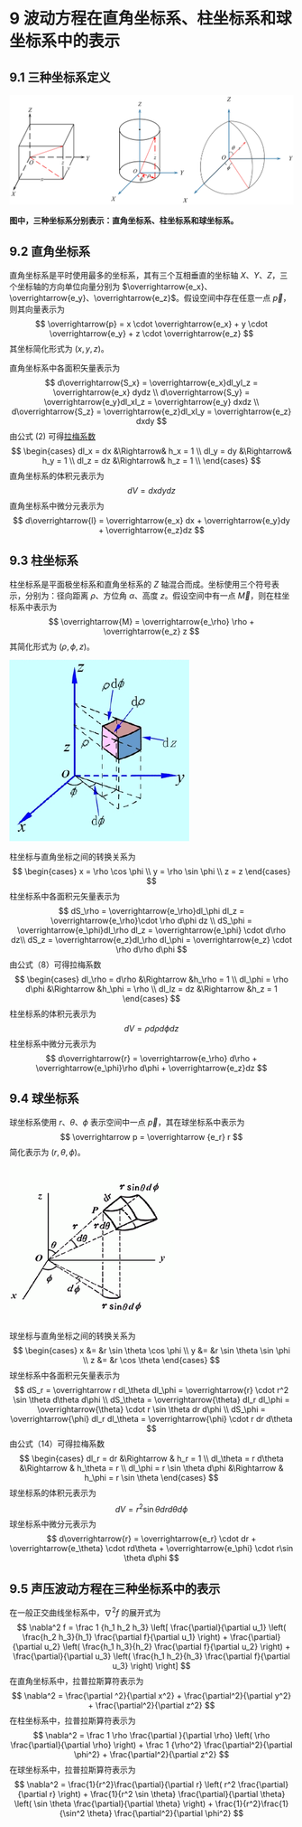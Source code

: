 # 9 波动方程在直角坐标系、柱坐标系和球坐标系中的表示

## 9.1 三种坐标系定义

![三种坐标系定义](./resources/Chapter1-声学基础/三种坐标系定义.jpg)

**图中，三种坐标系分别表示：直角坐标系、柱坐标系和球坐标系。**

## 9.2 直角坐标系

直角坐标系是平时使用最多的坐标系，其有三个互相垂直的坐标轴 $X、Y、Z$，三个坐标轴的方向单位向量分别为 $\overrightarrow{e_x}、\overrightarrow{e_y}、\overrightarrow{e_z}$。假设空间中存在任意一点 $\overrightarrow{p}$，则其向量表示为
$$
\overrightarrow{p} = x \cdot \overrightarrow{e_x} + y \cdot \overrightarrow{e_y} + z \cdot \overrightarrow{e_z}
$$
其坐标简化形式为 $(x, y, z)$。

直角坐标系中各面积矢量表示为
$$
d\overrightarrow{S_x} = \overrightarrow{e_x}dl_yl_z = \overrightarrow{e_x} dydz \\
d\overrightarrow{S_y} = \overrightarrow{e_y}dl_xl_z = \overrightarrow{e_y} dxdz \\
d\overrightarrow{S_z} = \overrightarrow{e_z}dl_xl_y = \overrightarrow{e_z} dxdy
$$
由公式 (2) 可得[拉梅系数](https://www.zhihu.com/question/52942733/answer/346870543)
$$
\begin{cases}
dl_x = dx &\Rightarrow& h_x = 1 \\
dl_y = dy &\Rightarrow& h_y = 1 \\
dl_z = dz &\Rightarrow& h_z = 1 \\
\end{cases}
$$
直角坐标系的体积元表示为
$$
dV=dxdydz
$$
直角坐标系中微分元表示为
$$
d\overrightarrow{l} = \overrightarrow{e_x} dx + \overrightarrow{e_y}dy + \overrightarrow{e_z}dz
$$

## 9.3 柱坐标系

柱坐标系是平面极坐标系和直角坐标系的 $Z$ 轴混合而成。坐标使用三个符号表示，分别为：径向距离 $\rho$、方位角 $\alpha$、高度 $z$。假设空间中有一点 $\overrightarrow M$，则在柱坐标系中表示为
$$
\overrightarrow{M} = \overrightarrow{e_\rho} \rho + \overrightarrow{e_z} z
$$
其简化形式为 $(\rho, \phi, z)$。

![柱坐标系体积元](./resources/Chapter1-声学基础/柱坐标系体积元.jpg)

柱坐标与直角坐标之间的转换关系为
$$
\begin{cases}
x = \rho \cos \phi \\
y = \rho \sin \phi \\
z = z
\end{cases}
$$
柱坐标系中各面积元矢量表示为
$$
dS_\rho = \overrightarrow{e_\rho}dl_\phi dl_z = \overrightarrow{e_\rho}\cdot \rho d\phi dz \\
dS_\phi = \overrightarrow{e_\phi}dl_\rho dl_z = \overrightarrow{e_\phi} \cdot d\rho dz\\
dS_z = \overrightarrow{e_z}dl_\rho dl_\phi = \overrightarrow{e_z} \cdot \rho d\rho d\phi
$$
由公式（8）可得拉梅系数
$$
\begin{cases}
dl_\rho = d\rho &\Rightarrow &h_\rho = 1 \\
dl_\phi = \rho d\phi &\Rightarrow &h_\phi = \rho \\
dl_lz = dz &\Rightarrow &h_z = 1
\end{cases}
$$
柱坐标系的体积元表示为
$$
dV = \rho d\rho d\phi dz
$$
柱坐标系中微分元表示为
$$
d\overrightarrow{r} = \overrightarrow{e_\rho} d\rho + \overrightarrow{e_\phi}\rho d\phi + \overrightarrow{e_z}dz
$$

## 9.4 球坐标系

球坐标系使用 $r、\theta、\phi$ 表示空间中一点 $\overrightarrow{p}$，其在球坐标系中表示为
$$
\overrightarrow p = \overrightarrow {e_r} r
$$
简化表示为 $(r, \theta, \phi)$。

![球坐标系体积元](./resources/Chapter1-声学基础/球坐标系体积元.png)

球坐标与直角坐标之间的转换关系为
$$
\begin{cases}
x &= &r \sin \theta \cos \phi \\
y &= &r \sin \theta \sin \phi \\
z &= &r \cos \theta
\end{cases}
$$
球坐标系中各面积元矢量表示为
$$
dS_r = \overrightarrow r dl_\theta dl_\phi = \overrightarrow{r} \cdot r^2 \sin \theta d\theta d\phi \\
dS_\theta = \overrightarrow{\theta} dl_r dl_\phi = \overrightarrow{\theta} \cdot r \sin \theta dr d\phi \\
dS_\phi = \overrightarrow{\phi} dl_r dl_\theta = \overrightarrow{\phi} \cdot r dr d\theta
$$
由公式（14）可得拉梅系数
$$
\begin{cases}
dl_r = dr &\Rightarrow & h_r = 1 \\
dl_\theta = r d\theta &\Rightarrow & h_\theta = r \\
dl_\phi = r \sin \theta d\phi &\Rightarrow & h_\phi = r \sin \theta
\end{cases}
$$
球坐标系的体积元表示为
$$
dV = r^2 \sin \theta dr d\theta d\phi
$$
球坐标系中微分元表示为
$$
d\overrightarrow{r} = \overrightarrow{e_r} \cdot dr + \overrightarrow{e_\theta} \cdot rd\theta + \overrightarrow{e_\phi} \cdot r\sin \theta d\phi
$$

## 9.5 声压波动方程在三种坐标系中的表示

在一般正交曲线坐标系中，$\nabla^2 f$ 的展开式为
$$
\nabla^2 f = \frac 1 {h_1 h_2 h_3} \left[ \frac{\partial}{\partial u_1} \left( \frac{h_2 h_3}{h_1} \frac{\partial f}{\partial u_1} \right) + \frac{\partial}{\partial u_2} \left( \frac{h_1 h_3}{h_2} \frac{\partial f}{\partial u_2} \right) + \frac{\partial}{\partial u_3} \left( \frac{h_1 h_2}{h_3} \frac{\partial f}{\partial u_3} \right) \right]
$$
在直角坐标系中，拉普拉斯算符表示为
$$
\nabla^2 = \frac{\partial ^2}{\partial x^2} + \frac{\partial^2}{\partial y^2} + \frac{\partial^2}{\partial z^2}
$$
在柱坐标系中，拉普拉斯算符表示为
$$
\nabla^2 = \frac 1 \rho \frac{\partial }{\partial \rho} \left( \rho \frac{\partial}{\partial \rho} \right) + \frac 1 {\rho^2} \frac{\partial^2}{\partial \phi^2} + \frac{\partial^2}{\partial z^2}
$$
在球坐标系中，拉普拉斯算符表示为
$$
\nabla^2 = \frac{1}{r^2}\frac{\partial}{\partial r} \left( r^2 \frac{\partial}{\partial r} \right) + \frac{1}{r^2 \sin \theta} \frac{\partial}{\partial \theta} \left( \sin \theta \frac{\partial}{\partial \theta} \right) + \frac{1}{r^2}\frac{1}{\sin^2 \theta} \frac{\partial^2}{\partial \phi^2}
$$

